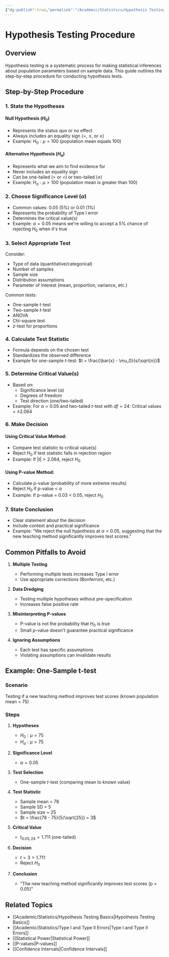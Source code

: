 ```yaml
---
{"dg-publish":true,"permalink":"/Academic/Statistics/Hypothesis Testing Procedure/"}
---
```



# Hypothesis Testing Procedure

## Overview

Hypothesis testing is a systematic process for making statistical inferences about population parameters based on sample data. This guide outlines the step-by-step procedure for conducting hypothesis tests.

## Step-by-Step Procedure

### 1. State the Hypotheses

#### Null Hypothesis ($H_0$)
- Represents the status quo or no effect
- Always includes an equality sign ($=$, $\leq$, or $\geq$)
- Example: $H_0: \mu = 100$ (population mean equals 100)

#### Alternative Hypothesis ($H_a$)
- Represents what we aim to find evidence for
- Never includes an equality sign
- Can be one-tailed ($>$ or $<$) or two-tailed ($\neq$)
- Example: $H_a: \mu > 100$ (population mean is greater than 100)

### 2. Choose Significance Level ($\alpha$)

- Common values: 0.05 (5%) or 0.01 (1%)
- Represents the probability of Type I error
- Determines the critical value(s)
- Example: $\alpha = 0.05$ means we're willing to accept a 5% chance of rejecting $H_0$ when it's true

### 3. Select Appropriate Test

Consider:
- Type of data (quantitative/categorical)
- Number of samples
- Sample size
- Distribution assumptions
- Parameter of interest (mean, proportion, variance, etc.)

Common tests:
- One-sample $t$-test
- Two-sample $t$-test
- ANOVA
- Chi-square test
- $z$-test for proportions

### 4. Calculate Test Statistic

- Formula depends on the chosen test
- Standardizes the observed difference
- Example for one-sample $t$-test:
  $t = \frac{\bar{x} - \mu_0}{s/\sqrt{n}}$

### 5. Determine Critical Value(s)

- Based on:
  - Significance level ($\alpha$)
  - Degrees of freedom
  - Test direction (one/two-tailed)
- Example: For $\alpha = 0.05$ and two-tailed $t$-test with $df = 24$:
  Critical values = $\pm 2.064$

### 6. Make Decision

#### Using Critical Value Method:
- Compare test statistic to critical value(s)
- Reject $H_0$ if test statistic falls in rejection region
- Example: If $|t| > 2.064$, reject $H_0$

#### Using P-value Method:
- Calculate p-value (probability of more extreme results)
- Reject $H_0$ if p-value < $\alpha$
- Example: If p-value = 0.03 < 0.05, reject $H_0$

### 7. State Conclusion

- Clear statement about the decision
- Include context and practical significance
- Example: "We reject the null hypothesis at $\alpha = 0.05$, suggesting that the new teaching method significantly improves test scores."

## Common Pitfalls to Avoid

1. **Multiple Testing**
   - Performing multiple tests increases Type I error
   - Use appropriate corrections (Bonferroni, etc.)

2. **Data Dredging**
   - Testing multiple hypotheses without pre-specification
   - Increases false positive rate

3. **Misinterpreting P-values**
   - P-value is not the probability that $H_0$ is true
   - Small p-value doesn't guarantee practical significance

4. **Ignoring Assumptions**
   - Each test has specific assumptions
   - Violating assumptions can invalidate results

## Example: One-Sample t-test

### Scenario
Testing if a new teaching method improves test scores (known population mean = 75)

### Steps
1. **Hypotheses**
   - $H_0: \mu = 75$
   - $H_a: \mu > 75$

2. **Significance Level**
   - $\alpha = 0.05$

3. **Test Selection**
   - One-sample $t$-test (comparing mean to known value)

4. **Test Statistic**
   - Sample mean = 78
   - Sample SD = 5
   - Sample size = 25
   - $t = \frac{78 - 75}{5/\sqrt{25}} = 3$

5. **Critical Value**
   - $t_{0.05,24} = 1.711$ (one-tailed)

6. **Decision**
   - $t = 3 > 1.711$
   - Reject $H_0$

7. **Conclusion**
   - "The new teaching method significantly improves test scores (p < 0.05)"

## Related Topics
- [[Academic/Statistics/Hypothesis Testing Basics\|Hypothesis Testing Basics]]
- [[Academic/Statistics/Type I and Type II Errors\|Type I and Type II Errors]]
- [[Statistical Power\|Statistical Power]]
- [[P-values\|P-values]]
- [[Confidence Intervals\|Confidence Intervals]]
